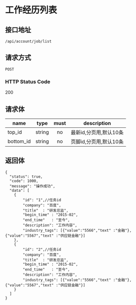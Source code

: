 # 工作经历列表

## 接口地址

`/api/account/job/list`

## 请求方式

`POST`

### HTTP Status Code

200

## 请求体

| name     | type     | must     | description |
|----------|:--------:|:--------:|:--------:|
| top_id   | string   | no      | 最新id,分页用,默认10条 |
| bottom_id   | string   | no      | 页脚id,分页用,默认10条 |



## 返回体

```json5
{
  "status": true,
  "code": 1000,
  "message": "操作成功",
  "data": [
    {
        "id": "1",//任务id
        "company": "百度",
        "title"  : "研发总监",
        "begin_time" : "2015-02",
        "end_time"   : "至今",
        "description": "工作内容",
        "industry_tags": [{"value":"5566","text" :"金融"},{"value":"5567","text" :"供应链金融"}]        
    },
    {
        "id": "2",//任务id
        "company": "百度",
        "title"  : "研发总监",
        "begin_time" : "2015-02",
        "end_time"   : "至今",
        "description": "工作内容",
        "industry_tags": [{"value":"5566","text" :"金融"},{"value":"5567","text" :"供应链金融"}]
    }
  ]
}
``` 
